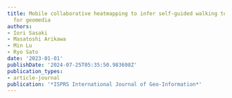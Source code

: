 ```yaml
---
title: Mobile collaborative heatmapping to infer self-guided walking tourists’ preferences
  for geomedia
authors:
- Iori Sasaki
- Masatoshi Arikawa
- Min Lu
- Ryo Sato
date: '2023-01-01'
publishDate: '2024-07-25T05:35:50.983698Z'
publication_types:
- article-journal
publication: '*ISPRS International Journal of Geo-Information*'
---
```

